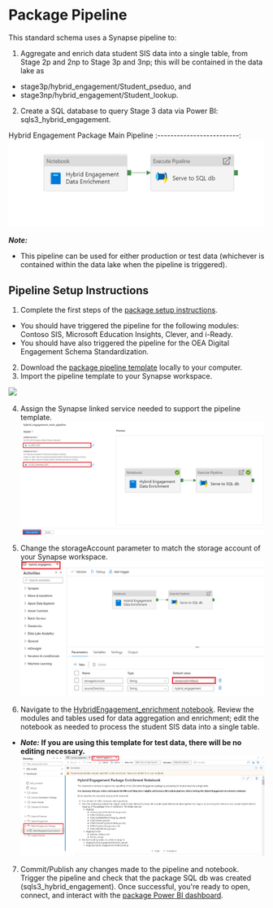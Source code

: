 # Package Pipeline

This standard schema uses a Synapse pipeline to:
1. Aggregate and enrich data student SIS data into a single table, from Stage 2p and 2np to Stage 3p and 3np; this will be contained in the data lake as 
 - stage3p/hybrid_engagement/Student_pseduo, and 
 - stage3np/hybrid_engagement/Student_lookup.
2. Create a SQL database to query Stage 3 data via Power BI: sqls3_hybrid_engagement.

Hybrid Engagement Package Main Pipeline
:-------------------------:
![](https://github.com/cstohlmann/oea-hybrid-engagement-package/blob/main/docs/images/pipeline_p1_main_pipeline_overview.png) 

<strong><em>Note:</strong></em>
 - This pipeline can be used for either production or test data (whichever is contained within the data lake when the pipeline is triggered).
 
## Pipeline Setup Instructions
1. Complete the first steps of the [package setup instructions](https://github.com/microsoft/OpenEduAnalytics/tree/main/packages/package_catalog/Hybrid_Engagement#package-setup-instructions). 
 - You should have triggered the pipeline for the following modules: Contoso SIS, Microsoft Education Insights, Clever, and i-Ready. 
 - You should have also triggered the pipeline for the OEA Digital Engagement Schema Standardization.
2. Download the [package pipeline template](https://github.com/microsoft/OpenEduAnalytics/blob/main/packages/package_catalog/Hybrid_Engagement/pipelines/hybrid_engagement_main_pipeline.zip) locally to your computer.
3. Import the pipeline template to your Synapse workspace. 
<img src="https://github.com/microsoft/OpenEduAnalytics/blob/main/schemas/schema_catalog/Digital_Engagement_Schema/docs/images/pipeline_instructions/step1_import_pipeline_template.png" width="600">

4. Assign the Synapse linked service needed to support the pipeline template.
![](https://github.com/cstohlmann/oea-hybrid-engagement-package/blob/main/docs/images/pipeline_p2_set_linked_services.png)

5. Change the storageAccount parameter to match the storage account of your Synapse workspace.
![](https://github.com/cstohlmann/oea-hybrid-engagement-package/blob/main/docs/images/pipeline_p4_change_storageAccount.png)

6. Navigate to the [HybridEngagement_enrichment notebook](https://github.com/microsoft/OpenEduAnalytics/blob/main/packages/package_catalog/Hybrid_Engagement/notebooks/HybridEngagement_enrichment.ipynb). Review the modules and tables used for data aggregation and enrichment; edit the notebook as needed to process the student SIS data into a single table. 
 - <strong><em>Note:</em> If you are using this template for test data, there will be no editing necessary. </strong>
![](https://github.com/cstohlmann/oea-hybrid-engagement-package/blob/main/docs/images/pipeline_p3_edit_notebook_as_needed.png)

7. Commit/Publish any changes made to the pipeline and notebook. Trigger the pipeline and check that the package SQL db was created (sqls3_hybrid_engagement). Once successful, you're ready to open, connect, and interact with the [package Power BI dashboard](https://github.com/microsoft/OpenEduAnalytics/tree/main/packages/package_catalog/Hybrid_Engagement/powerbi).
